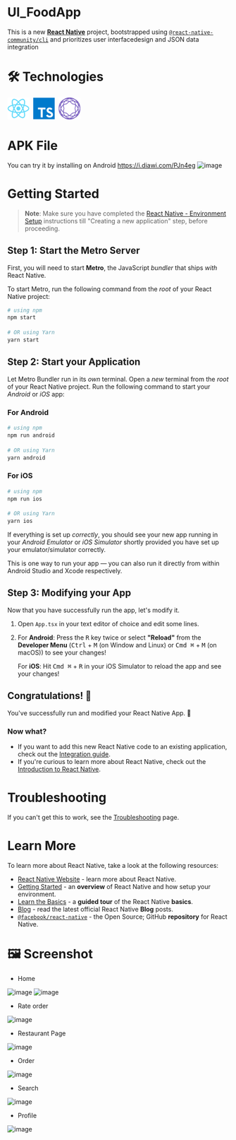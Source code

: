 # UI_FoodApp
This is a new [**React Native**](https://reactnative.dev) project, bootstrapped using [`@react-native-community/cli`](https://github.com/react-native-community/cli) and prioritizes user interfacedesign and JSON data integration
# 🛠️ Technologies
<img src="https://github.com/devicons/devicon/blob/master/icons/react/react-original.svg" title="React" alt="React" width="50" height="50"/>&nbsp;
<img src="https://github.com/devicons/devicon/blob/master/icons/typescript/typescript-original.svg" title="TS" alt="React" width="50" height="50"/>&nbsp;
<img src="https://github.com/devicons/devicon/blob/master/icons/reactnavigation/reactnavigation-original.svg" title="TS" alt="React" width="50" height="50"/>&nbsp;
# APK File
You can try it by installing on Android
https://i.diawi.com/PJn4eg
![image](https://github.com/trmylinh/UI_FoodApp/assets/89790450/a4eeeb0e-964b-4206-b2a5-967799a88913)

# Getting Started

>**Note**: Make sure you have completed the [React Native - Environment Setup](https://reactnative.dev/docs/environment-setup) instructions till "Creating a new application" step, before proceeding.

## Step 1: Start the Metro Server

First, you will need to start **Metro**, the JavaScript _bundler_ that ships _with_ React Native.

To start Metro, run the following command from the _root_ of your React Native project:

```bash
# using npm
npm start

# OR using Yarn
yarn start
```

## Step 2: Start your Application

Let Metro Bundler run in its _own_ terminal. Open a _new_ terminal from the _root_ of your React Native project. Run the following command to start your _Android_ or _iOS_ app:

### For Android

```bash
# using npm
npm run android

# OR using Yarn
yarn android
```

### For iOS

```bash
# using npm
npm run ios

# OR using Yarn
yarn ios
```

If everything is set up _correctly_, you should see your new app running in your _Android Emulator_ or _iOS Simulator_ shortly provided you have set up your emulator/simulator correctly.

This is one way to run your app — you can also run it directly from within Android Studio and Xcode respectively.

## Step 3: Modifying your App

Now that you have successfully run the app, let's modify it.

1. Open `App.tsx` in your text editor of choice and edit some lines.
2. For **Android**: Press the <kbd>R</kbd> key twice or select **"Reload"** from the **Developer Menu** (<kbd>Ctrl</kbd> + <kbd>M</kbd> (on Window and Linux) or <kbd>Cmd ⌘</kbd> + <kbd>M</kbd> (on macOS)) to see your changes!

   For **iOS**: Hit <kbd>Cmd ⌘</kbd> + <kbd>R</kbd> in your iOS Simulator to reload the app and see your changes!

## Congratulations! :tada:

You've successfully run and modified your React Native App. :partying_face:

### Now what?

- If you want to add this new React Native code to an existing application, check out the [Integration guide](https://reactnative.dev/docs/integration-with-existing-apps).
- If you're curious to learn more about React Native, check out the [Introduction to React Native](https://reactnative.dev/docs/getting-started).

# Troubleshooting

If you can't get this to work, see the [Troubleshooting](https://reactnative.dev/docs/troubleshooting) page.

# Learn More

To learn more about React Native, take a look at the following resources:

- [React Native Website](https://reactnative.dev) - learn more about React Native.
- [Getting Started](https://reactnative.dev/docs/environment-setup) - an **overview** of React Native and how setup your environment.
- [Learn the Basics](https://reactnative.dev/docs/getting-started) - a **guided tour** of the React Native **basics**.
- [Blog](https://reactnative.dev/blog) - read the latest official React Native **Blog** posts.
- [`@facebook/react-native`](https://github.com/facebook/react-native) - the Open Source; GitHub **repository** for React Native.

# 🖼️ Screenshot
* Home
<img width="190" alt="image" src="https://github.com/trmylinh/UI_FoodApp/assets/89790450/8e8f9e9c-e2ce-4a20-aefd-e0a4e03a314e">
<img width="189" alt="image" src="https://github.com/trmylinh/UI_FoodApp/assets/89790450/990d1d9e-c944-4caf-8cdd-8b4cd88eb4a3">

* Rate order
<img width="187" alt="image" src="https://github.com/trmylinh/UI_FoodApp/assets/89790450/d1c6e9fc-ae96-4b4c-b729-33787d0b74d8">

* Restaurant Page
<img width="190" alt="image" src="https://github.com/trmylinh/UI_FoodApp/assets/89790450/f20eefed-96e9-4813-b308-cf96bfd91085">

* Order
<img width="188" alt="image" src="https://github.com/trmylinh/UI_FoodApp/assets/89790450/0071d597-6e52-4fa1-a801-b218e69d8f30">

*  Search
<img width="187" alt="image" src="https://github.com/trmylinh/UI_FoodApp/assets/89790450/dcf68940-0ee6-4675-9584-87eb025640db">

* Profile
<img width="188" alt="image" src="https://github.com/trmylinh/UI_FoodApp/assets/89790450/b194dfbe-93d0-43c9-b4c0-53a11a094312">







